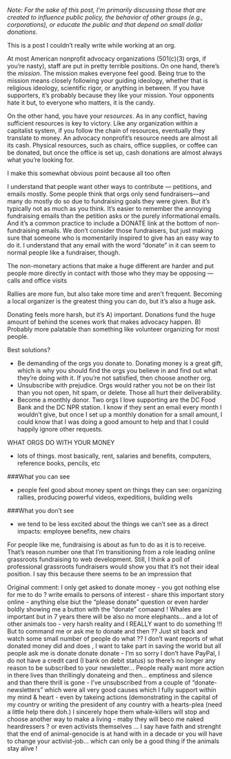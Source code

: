 *Note: For the sake of this post, I’m primarily discussing those that are created to influence public policy, the behavior of other groups (e.g., corporations), or educate the public and that depend on small dollar donations.*

This is a post I couldn’t really write while working at an org.

At most American nonprofit advocacy organizations (501(c)(3) orgs, if you’re nasty), staff are put in pretty terrible positions. On one hand, there’s the *mission*. The mission makes everyone feel good. Being true to the mission means closely following your guiding ideology, whether that is religious ideology, scientific rigor, or anything in between. If you have supporters, it’s probably because they like your mission. Your opponents hate it but, to everyone who matters, it is the candy.

On the other hand, you have your *resources*. As in any conflict, having sufficient resources is key to victory. Like any organization within a capitalist system, if you follow the chain of resources, eventually they translate to money. An advocacy nonprofit’s resource needs are almost all its cash. Physical resources, such as chairs, office supplies, or coffee can be donated, but once the office is set up, cash donations are almost always what you’re looking for.

I make this somewhat obvious point because all too often 

I understand that people want other ways to contribute — petitions, and emails mostly. Some people think that orgs only send fundraisers—and many do mostly do so due to fundraising goals they were given. But it’s typically not as much as you think. It’s easier to remember the annoying fundraising emails than the petition asks or the purely informational emails. And it’s a common practice to include a DONATE link at the bottom of non-fundraising emails. We don’t consider those fundraisers, but just making sure that someone who is momentarily inspired to give has an easy way to do it. I understand that any email with the word “donate” in it can seem to normal people like a fundraiser, though.

The non-monetary actions that make a huge different are harder and put people more directly in contact with those who they may be opposing — calls and office visits

Rallies are more fun, but also take more time and aren’t frequent. Becoming a local organizer is the greatest thing you can do, but it’s also a huge ask.

Donating feels more harsh, but it’s A) important. Donations fund the huge amount of behind the scenes work that makes advocacy happen.
B) Probably more palatable than something like volunteer organizing for most people.

Best solutions?
- Be demanding of the orgs you donate to. Donating money is a great gift, which is why you should find the orgs you believe in and find out what they’re doing with it. If you’re not satisfied, then choose another org.
- Unsubscribe with prejudice. Orgs would rather you not be on their list than you not open, hit spam, or delete. Those all hurt their deliverability.
- Become a monthly donor. Two orgs I love supporting are the DC Food Bank and the DC NPR station. I know if they sent an email every month I wouldn’t give, but once I set up a monthly donation for a small amount, I could know that I was doing a good amount to help and that I could happily ignore other requests.

WHAT ORGS DO WITH YOUR MONEY
- lots of things. most basically, rent, salaries and benefits, computers, reference books, pencils, etc

###What you can see
- people feel good about money spent on things they can see: organizing rallies, producing powerful videos, expeditions, building wells

###What you don’t see
- we tend to be less excited about the things we can’t see as a direct impacts: employee benefits, new chairs

For people like me, fundraising is about as fun to do as it is to receive. That’s reason number one that I’m transitioning from a role leading online grassroots fundraising to web development. Still, I think a poll of professional grassroots fundraisers would show you that it’s not their ideal position. I say this because there seems to be an impression that 

Original comment:
I only get asked to donate money - you got nothing else for me to do ? write emails to persons of interest - share this important story online - anything else biut the “please donate” question or even harder boldly showing me a button with the “donate” comaand ! Whales are important but in 7 years there will be also no more elephants… and a lot of other animals too - very harsh reality and I REALLY want to do something !!! But to command me or ask me to donate and then ?? Just sit back and watch some small number of people do what ?? I don’t want reports of what donated money did and does , I want to take part in saving the world but all people ask me is donate donate donate - I’m so sorry I don’t have PayPal, I do not have a credit card (I bank on debit status) so there’s no longer any reason to be subscribed to your newsletter… People really want more action in there lives than thrillingly donateing and then… emptiness and silence and than there thrill is gone - I’ve unsubscribed from a couple of “donate-newsletters” which were all very good causes which I fully support within my mind & heart - even by takeing actions (demonstrating in the capital of my country or writing the president of any country with a hearts-plea (need a little help there doh.) I sincerely hope them whale-killers will stop and choose another way to make a living - maby they will beco me naked heardressers ? or even activists themselves … I say have faith and strenght that the end of animal-genocide is at hand with in a decade or you will have to change your activist-job… which can only be a good thing if the animals stay alive ! 

[^1]: I’m generalizing